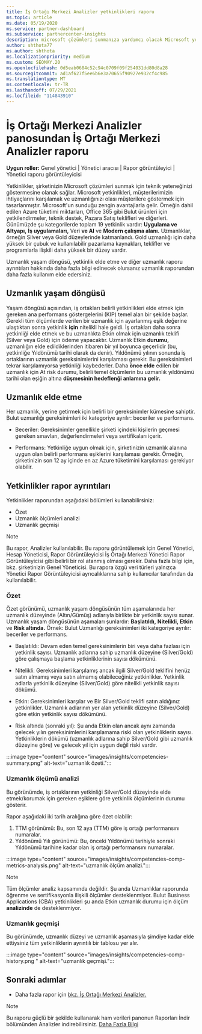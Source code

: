 ```yaml
---
title: İş Ortağı Merkezi Analizler yetkinlikleri raporu
ms.topic: article
ms.date: 05/19/2020
ms.service: partner-dashboard
ms.subservice: partnercenter-insights
description: microsoft çözümleri sunmanıza yardımcı olacak Microsoft yetkinlikleri, yetkinlik düzeyleri ve tekliflerle ilgili olarak neleri iyi bir şekilde geliştirin.
author: shthota77
ms.author: shthota
ms.localizationpriority: medium
ms.custom: SEOMAY.20
ms.openlocfilehash: 0d5eab0684c52c94c0709f09f254031dd80d8a28
ms.sourcegitcommit: ad1af627f5ee6b6e3a70655f90927e932cf4c985
ms.translationtype: MT
ms.contentlocale: tr-TR
ms.lasthandoff: 07/29/2021
ms.locfileid: "114843910"
---
```

# <a name="competencies-report-available-from-the-partner-center-insights-dashboard"></a>İş Ortağı Merkezi Analizler panosundan İş Ortağı Merkezi Analizler raporu

**Uygun roller:** Genel yönetici | Yönetici aracısı | Rapor görüntüleyici | Yönetici raporu görüntüleyicisi

Yetkinlikler, şirketinizin Microsoft çözümleri sunmak için teknik yeteneğinizi göstermesine olanak sağlar. Microsoft yetkinlikleri, müşterilerimizin ihtiyaçlarını karşılamak ve uzmanlığınızı olası müşterilere göstermek için tasarlanmıştır. Microsoft'un sunduğu zengin avantajlarla gelir. Örneğin dahil edilen Azure tüketimi miktarları, Office 365 gibi Bulut ürünleri için yetkilendirmeler, teknik destek, Pazara Satış teklifleri ve diğerleri. Günümüzde şu kategorilerde toplam 19 yetkinlik vardır: **Uygulama ve Altyapı,** **İş uygulamaları,** Veri **ve AI** ve **Modern çalışma alanı.** Uzmanlıklar, örneğin Silver veya Gold düzeylerinde katmanlandı. Gold uzmanlığı için daha yüksek bir çubuk ve kullanılabilir pazarlama kaynakları, teklifler ve programlarla ilişkili daha yüksek bir düzey vardır.  

Uzmanlık yaşam döngüsü, yetkinlik elde etme ve diğer uzmanlık raporu ayrıntıları hakkında daha fazla bilgi edinecek olursanız uzmanlık raporundan daha fazla kullanım elde edersiniz.

## <a name="competency-life-cycle"></a>Uzmanlık yaşam döngüsü

Yaşam döngüsü açısından, iş ortakları belirli yetkinlikleri elde etmek için gereken ana performans göstergelerini (KIP) temel alan bir şekilde başlar. Gerekli tüm ölçümlerde verilen bir uzmanlık için ayarlanmış eşik değerine ulaştıktan sonra yetkinlik **için** nitelikli hale geldi. İş ortakları daha sonra yetkinliği elde etmek ve bu uzmanlıkta Etkin olmak için uzmanlık teklifi (Silver veya Gold) için ödeme yapacaktır.  Uzmanlık Etkin **durumu,** uzmanlığın elde edildiklerinden itibaren bir yıl boyunca geçerlidir  (bu, yetkinliğe Yıldönümü tarihi olarak da denir). Yıldönümü yılının sonunda iş ortaklarının uzmanlık gereksinimlerini karşılaması gerekir. Bu gereksinimleri tekrar karşılamıyorsa yetkinliği kaybederler. Daha **önce elde** edilen bir uzmanlık için At risk durumu, belirli temel ölçümlerin bu uzmanlık yıldönümü tarihi olan eşiğin altına **düşmesinin hedeflenği anlamına gelir.**

## <a name="competency-attainment"></a>Uzmanlık elde etme

Her uzmanlık, yerine getirmek için belirli bir gereksinimler kümesine sahiptir. Bulut uzmanlığı gereksinimleri iki kategoriye ayrılır: beceriler ve performans.

- Beceriler: Gereksinimler genellikle şirketi içindeki kişilerin geçmesi gereken sınavları, değerlendirmeleri veya sertifikaları içerir.

- Performans: Yetkinliğe uygun olmak için, şirketinizin uzmanlık alanına uygun olan belirli performans eşiklerini karşılaması gerekir. Örneğin, şirketinizin son 12 ay içinde en az Azure tüketimini karşılaması gerekiyor olabilir.

## <a name="competencies-report-details"></a>Yetkinlikler rapor ayrıntıları

Yetkinlikler raporundan aşağıdaki bölümleri kullanabilirsiniz:

- Özet
- Uzmanlık ölçümleri analizi
- Uzmanlık geçmişi

 > [!NOTE]
 > Bu rapor, Analizler kullanılabilir. Bu raporu görüntülemek için Genel Yönetici, Hesap Yöneticisi, Rapor Görüntüleyicisi İş Ortağı Merkezi Yönetici Rapor Görüntüleyicisi gibi belirli bir rol atanmış olması gerekir. Daha fazla bilgi için, bkz. şirketinizin Genel Yöneticisi. Bu rapora özgü veri türleri yalnızca Yönetici Rapor Görüntüleyicisi ayrıcalıklarına sahip kullanıcılar tarafından da kullanılabilir.

### <a name="summary"></a>Özet

Özet görünümü, uzmanlık yaşam döngüsünün tüm aşamalarında her uzmanlık düzeyinde (Altın/Gümüş) adlarıyla birlikte bir yetkinlik sayısı sunar. Uzmanlık yaşam döngüsünün aşamaları şunlardır: **Başlatıldı,** **Nitelikli,** **Etkin** ve **Risk altında.** Örnek: Bulut Uzmanlığı gereksinimleri iki kategoriye ayrılır: beceriler ve performans.

- Başlatıldı: Devam eden temel gereksinimlerin biri veya daha fazlası için yetkinlik sayısı.
Uzmanlık adlarına sahip uzmanlık düzeyine (Silver/Gold) göre çalışmaya başlama yetkinliklerinin sayısı dökümünü.

- Nitelikli: Gereksinimleri karşılamış ancak ilgili Silver/Gold teklifini henüz satın almamış veya satın almamış olabileceğiniz yetkinlikler. Yetkinlik adlarla yetkinlik düzeyine (Silver/Gold) göre nitelikli yetkinlik sayısı dökümü.

- Etkin: Gereksinimleri karşılar ve Bir Silver/Gold teklifi satın aldığınız yetkinlikler. Uzmanlık adlarının yer alan yetkinlik düzeyine (Silver/Gold) göre etkin yetkinlik sayısı dökümünü.

- Risk altında (sonraki yıl): Şu anda  Etkin  olan ancak aynı zamanda gelecek yılın gereksinimlerini karşılamama riski olan yetkinliklerin sayısı.
Yetkinliklerin dökümü (uzmanlık adlarına sahip Silver/Gold gibi uzmanlık düzeyine göre) ve gelecek yıl için uygun değil riski vardır.

:::image type="content" source="images/insights/competencies-summary.png" alt-text="uzmanlık özeti.":::

### <a name="competency-metric-analysis"></a>Uzmanlık ölçümü analizi

Bu görünümde, iş ortaklarının yetkinliği Silver/Gold düzeyinde elde etmek/korumak için gereken eşiklere göre yetkinlik ölçümlerinin durumu gösterir. 

Rapor aşağıdaki iki tarih aralığına göre özet olabilir:

1. TTM görünümü: Bu, son 12 aya (TTM) göre iş ortağı performansını numaralar.
2. Yıldönümü Yılı görünümü: Bu, önceki Yıldönümü tarihiyle sonraki Yıldönümü tarihine kadar olan iş ortağı performansını numaralar.

:::image type="content" source="images/insights/competencies-comp-metrics-analysis.png" alt-text="uzmanlık ölçüm analizi.":::

> [!NOTE]
 > Tüm ölçümler analiz kapsamında değildir. Şu anda Uzmanlıklar raporunda öğrenme ve sertifikasyonla ilişkili ölçümler desteklenmiyor. Bulut Business Applications (CBA) yetkinlikleri şu anda Etkin uzmanlık durumu için ölçüm **analizinde** de desteklenmiyor.

### <a name="competency-history"></a>Uzmanlık geçmişi

Bu görünümde, uzmanlık düzeyi ve uzmanlık aşamasıyla şimdiye kadar elde ettiysiniz tüm yetkinliklerin ayrıntılı bir tablosu yer alır.

:::image type="content" source="images/insights/competencies-comp-history.png " alt-text="uzmanlık geçmişi.":::

## <a name="next-steps"></a>Sonraki adımlar

- Daha fazla rapor için [bkz. İş Ortağı Merkezi Analizler.](partner-center-insights.md)

>[!NOTE] 
> Bu raporu güçlü bir şekilde kullanarak ham verileri panonun Raporları İndir bölümünden Analizler indirebilirsiniz. [Daha Fazla Bilgi](insights-download-reports.md) 

